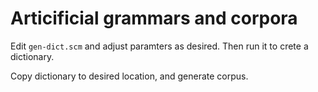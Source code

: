 
Articificial grammars and corpora
=================================

Edit `gen-dict.scm` and adjust paramters as desired. Then run it to
crete a dictionary.

Copy dictionary to desired location, and generate corpus.
